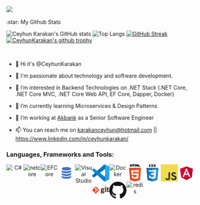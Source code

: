 ![](https://komarev.com/ghpvc/?username=CeyhunKarakan)

  <summary>:star: My Github Stats</summary>
 
![Ceyhun Karakan's GitHub stats](https://github-readme-stats.vercel.app/api?username=CeyhunKarakan&theme=vue&show_icons=true&hide_border=true)
![Top Langs](https://github-readme-stats.vercel.app/api/top-langs/?username=CeyhunKarakan&theme=vue&show_icons=true&hide_border=true)
[![GitHub Streak](http://github-readme-streak-stats.herokuapp.com?user=CeyhunKarakan&theme=vue&hide_border=true)](https://git.io/streak-stats)
[![CeyhunKarakan's github trophy](https://github-profile-trophy.vercel.app/?username=CeyhunKarakan&row=1&theme=vue&hide_border=true)](https://github.com/CeyhunKarakan/github-profile-trophy)

<br/>


- 👋 Hi it's @CeyhunKarakan

- 👦 I'm passionate about technology and software development.
- 👀 I’m interested in Backend Technologies on .NET Stack (.NET Core, .NET Core MVC, .NET Core Web API, EF Core, Dapper, Docker)
- 🌱 I’m currently learning Microservices & Design Patterns
- 💞️ I’m working at <a href="https://www.akbank.com/"> Akbank</a> as a Senior Software Engineer
- 📫 You can reach me on karakanceyhun@hotmail.com || https://www.linkedin.com/in/ceyhunkarakan/

<!---
CeyhunKarakan/CeyhunKarakan is a ✨ special ✨ repository because its `README.md` (this file) appears on your GitHub profile.
You can click the Preview link to take a look at your changes.
--->

### Languages, Frameworks and Tools:
<div style="text-align: center;">
<img align="left" alt="C#" width="45px" src="https://www.kindpng.com/picc/m/657-6574280_c-c-sharp-logo-png-transparent-png.png" />
<img align="left" alt="netcore" width="45px" src="http://mennankose.com/content/images/2019/10/netcore.png" />
<img align="left" alt="EFCore" width="45px" src="https://www.belgeci.com/wp-content/uploads/2022/04/ef-core.png" />
<img align="left" alt="mssql" width="45px" src="https://raw.githubusercontent.com/github/explore/80688e429a7d4ef2fca1e82350fe8e3517d3494d/topics/sql/sql.png" />
<img align="left" alt="Visual Studio" width="45px" src="https://upload.wikimedia.org/wikipedia/commons/thumb/5/59/Visual_Studio_Icon_2019.svg/1200px-Visual_Studio_Icon_2019.svg.png" />
<img align="left" alt="Visual Studio Code" width="45px" src="https://raw.githubusercontent.com/github/explore/80688e429a7d4ef2fca1e82350fe8e3517d3494d/topics/visual-studio-code/visual-studio-code.png" />
<img align="left" alt="Docker" width="45px" src="https://miro.medium.com/max/336/1*glD7bNJG3SlO0_xNmSGPcQ.png" />
<img align="left" alt="HTML5" width="45px" src="https://raw.githubusercontent.com/github/explore/80688e429a7d4ef2fca1e82350fe8e3517d3494d/topics/html/html.png" />
<img align="left" alt="CSS3" width="45px" src="https://raw.githubusercontent.com/github/explore/80688e429a7d4ef2fca1e82350fe8e3517d3494d/topics/css/css.png" />
<img align="left" alt="JavaScript" width="45px" src="https://raw.githubusercontent.com/github/explore/80688e429a7d4ef2fca1e82350fe8e3517d3494d/topics/javascript/javascript.png" />
<img align="left" alt="Angular" width="45px" src="https://raw.githubusercontent.com/github/explore/80688e429a7d4ef2fca1e82350fe8e3517d3494d/topics/angular/angular.png" />
<img align="left" alt="Git" width="45px" src="https://raw.githubusercontent.com/github/explore/80688e429a7d4ef2fca1e82350fe8e3517d3494d/topics/git/git.png" />
<img align="left" alt="GitHub" width="45px" src="https://raw.githubusercontent.com/github/explore/78df643247d429f6cc873026c0622819ad797942/topics/github/github.png" />
<img align="left" alt="redis" width="45px" src="https://pbs.twimg.com/profile_images/1427657682626961410/aJp7nOdu_400x400.jpg" />
</div>
